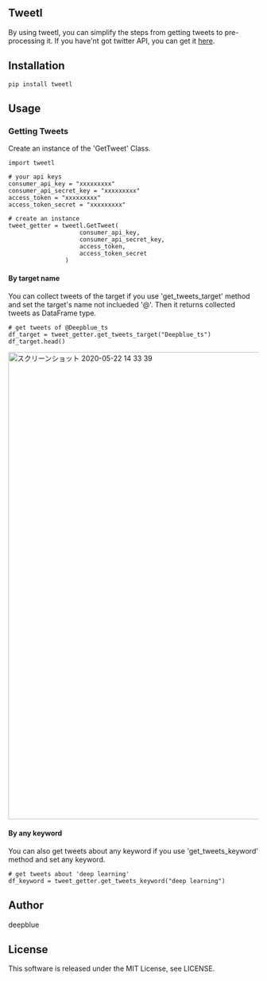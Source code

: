 ## Tweetl
By using tweetl, you can simplify the steps from getting tweets to pre-processing it.
If you have'nt got twitter API, you can get it [here](https://developer.twitter.com/en).

## Installation
```
pip install tweetl
```
## Usage
### Getting Tweets
Create an instance of the 'GetTweet' Class.
```
import tweetl

# your api keys
consumer_api_key = "xxxxxxxxx"
consumer_api_secret_key = "xxxxxxxxx"
access_token = "xxxxxxxxx"
access_token_secret = "xxxxxxxxx"

# create an instance
tweet_getter = tweetl.GetTweet(
                    consumer_api_key,
                    consumer_api_secret_key, 
                    access_token, 
                    access_token_secret
                )
```
#### By target name
You can collect tweets of the target if you use 'get_tweets_target' method and set the target's name not inclueded '@'. Then it returns collected tweets as DataFrame type.
```
# get tweets of @Deepblue_ts
df_target = tweet_getter.get_tweets_target("Deepblue_ts")
df_target.head()
```
<img width="939" alt="スクリーンショット 2020-05-22 14 33 39" src="https://user-images.githubusercontent.com/37981348/82634800-b27fa480-9c39-11ea-9420-8952717823fb.png">

#### By any keyword
You can also get tweets about any keyword if you use 'get_tweets_keyword' method and set any keyword.
```
# get tweets about 'deep learning'
df_keyword = tweet_getter.get_tweets_keyword("deep learning")
```

## Author
deepblue

## License
This software is released under the MIT License, see LICENSE.

